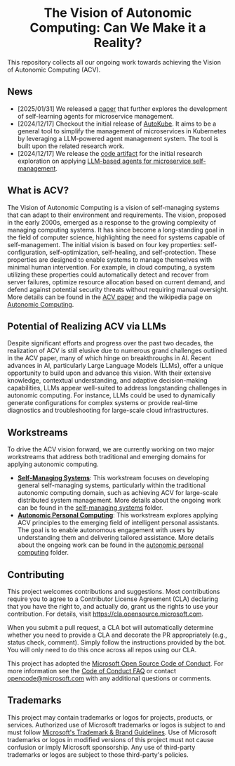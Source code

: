 <h1 align="center">
    <b>The Vision of Autonomic Computing:</b>
    <b>Can We Make it a Reality?</b>
</h1>

This repository collects all our ongoing work towards achieving the Vision of Autonomic Computing (ACV).

## News
* [2025/01/31] We released a [paper](https://arxiv.org/abs/2501.19056) that further explores the development of self-learning agents for microservice management.
* [2024/12/17] Checkout the initial release of [AutoKube](self_managing_systems/microservice/AutoKube/README.md). It aims to be a general tool to simplify the management of microservices in Kubernetes by leveraging a LLM-powered agent management system. The tool is built upon the related research work.
* [2024/12/17] We release the [code artifact](self_managing_systems/microservice/paper_artifact_arXiv_2407_14402/README.md) for the initial research exploration on applying [LLM-based agents for microservice self-management](https://aka.ms/ACV-LLM). 

## What is ACV?

The Vision of Autonomic Computing is a vision of self-managing systems that can adapt to their environment and requirements. The vision, proposed in the early 2000s, emerged as a response to the growing complexity of managing computing systems. It has since become a long-standing goal in the field of computer science, highlighting the need for systems capable of self-management. The initial vision is based on four key properties: self-configuration, self-optimization, self-healing, and self-protection. These properties are designed to enable systems to manage themselves with minimal human intervention. For example, in cloud computing, a system utilizing these properties could automatically detect and recover from server failures, optimize resource allocation based on current demand, and defend against potential security threats without requiring manual oversight. More details can be found in the [ACV paper](https://ieeexplore.ieee.org/document/1160055) and the wikipedia page on [Autonomic Computing](https://en.wikipedia.org/wiki/Autonomic_computing).

## Potential of Realizing ACV via LLMs

 Despite significant efforts and progress over the past two decades, the realization of ACV is still elusive due to numerous grand challenges outlined in the ACV paper, many of which hinge on breakthroughs in AI. Recent advances in AI, particularly Large Language Models (LLMs), offer a unique opportunity to build upon and advance this vision. With their extensive knowledge, contextual understanding, and adaptive decision-making capabilities, LLMs appear well-suited to address longstanding challenges in autonomic computing. For instance, LLMs could be used to dynamically generate configurations for complex systems or provide real-time diagnostics and troubleshooting for large-scale cloud infrastructures.

## Workstreams
To drive the ACV vision forward, we are currently working on two major workstreams that address both traditional and emerging domains for applying autonomic computing. 
* [**Self-Managing Systems**](self_managing_systems/README.md): This workstream focuses on developing general self-managing systems, particularly within the traditional autonomic computing domain, such as achieving ACV for large-scale distributed system management. More details about the ongoing work can be found in the [self-managing systems](self_managing_systems/README.md) folder.
* [**Autonomic Personal Computing**](autonomic_personal_computing/README.md): This workstream explores applying ACV principles to the emerging field of intelligent personal assistants. The goal is to enable autonomous engagement with users by understanding them and delivering tailored assistance. More details about the ongoing work can be found in the [autonomic personal computing](autonomic_personal_computing/README.md) folder.

## Contributing

This project welcomes contributions and suggestions.  Most contributions require you to agree to a
Contributor License Agreement (CLA) declaring that you have the right to, and actually do, grant us
the rights to use your contribution. For details, visit https://cla.opensource.microsoft.com.

When you submit a pull request, a CLA bot will automatically determine whether you need to provide
a CLA and decorate the PR appropriately (e.g., status check, comment). Simply follow the instructions
provided by the bot. You will only need to do this once across all repos using our CLA.

This project has adopted the [Microsoft Open Source Code of Conduct](https://opensource.microsoft.com/codeofconduct/).
For more information see the [Code of Conduct FAQ](https://opensource.microsoft.com/codeofconduct/faq/) or
contact [opencode@microsoft.com](mailto:opencode@microsoft.com) with any additional questions or comments.

## Trademarks

This project may contain trademarks or logos for projects, products, or services. Authorized use of Microsoft trademarks or logos is subject to and must follow [Microsoft's Trademark & Brand Guidelines](https://www.microsoft.com/en-us/legal/intellectualproperty/trademarks/usage/general).
Use of Microsoft trademarks or logos in modified versions of this project must not cause confusion or imply Microsoft sponsorship.
Any use of third-party trademarks or logos are subject to those third-party's policies.
